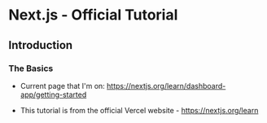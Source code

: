 # Next.js - Official Tutorial

## Introduction

### The Basics

- Current page that I'm on:
  https://nextjs.org/learn/dashboard-app/getting-started

- This tutorial is from the official Vercel website - https://nextjs.org/learn
